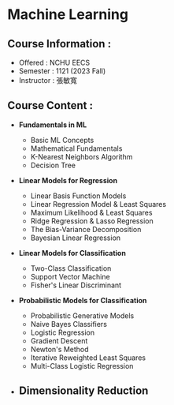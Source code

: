 # Machine Learning

## Course Information :
- Offered : NCHU EECS
- Semester : 1121 (2023 Fall)
- Instructor : 張敏寬

## Course Content :

- **Fundamentals in ML**
    - Basic ML Concepts
    - Mathematical Fundamentals
    - K-Nearest Neighbors Algorithm
    - Decision Tree

- **Linear Models for Regression**
    - Linear Basis Function Models
    - Linear Regression Model & Least Squares
    - Maximum Likelihood & Least Squares
    - Ridge Regression & Lasso Regression
    - The Bias-Variance Decomposition
    - Bayesian Linear Regression

- **Linear Models for Classification**
    - Two-Class Classification
    - Support Vector Machine
    - Fisher's Linear Discriminant

- **Probabilistic Models for Classification**
    - Probabilistic Generative Models
    - Naive Bayes Classifiers
    - Logistic Regression
    - Gradient Descent
    - Newton's Method
    - Iterative Reweighted Least Squares
    - Multi-Class Logistic Regression

- **Dimensionality Reduction**
    - 

